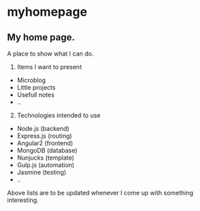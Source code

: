 # myhomepage
## My home page.

A place to show what I can do.

1. Items I want to present
* Microblog
* Little projects
* Usefull notes
* ..

2. Technologies intended to use
* Node.js (backend)
* Express.js (routing)
* Angular2 (frontend)
* MongoDB (database)
* Nunjucks (template)
* Gulp.js (automation)
* Jasmine (testing)
* ..

Above lists are to be updated whenever I come up with something interesting.
